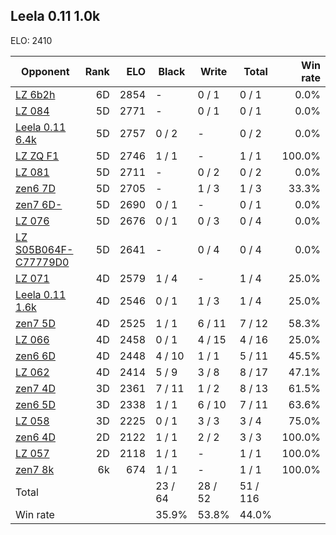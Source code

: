## Leela 0.11 1.0k ##

ELO: 2410

Opponent | Rank | ELO | Black | Write | Total | Win rate
---------|-----:|----:|-------|-------|-------|-------:
[LZ 6b2h](LZ%206b2h.md) | 6D | 2854 | - | 0 / 1 | 0 / 1 | 0.0%
[LZ 084](LZ%20084.md) | 5D | 2771 | - | 0 / 1 | 0 / 1 | 0.0%
[Leela 0.11 6.4k](Leela%200.11%206.4k.md) | 5D | 2757 | 0 / 2 | - | 0 / 2 | 0.0%
[LZ ZQ F1](LZ%20ZQ%20F1.md) | 5D | 2746 | 1 / 1 | - | 1 / 1 | 100.0%
[LZ 081](LZ%20081.md) | 5D | 2711 | - | 0 / 2 | 0 / 2 | 0.0%
[zen6 7D](zen6%207D.md) | 5D | 2705 | - | 1 / 3 | 1 / 3 | 33.3%
[zen7 6D-](zen7%206D-.md) | 5D | 2690 | 0 / 1 | - | 0 / 1 | 0.0%
[LZ 076](LZ%20076.md) | 5D | 2676 | 0 / 1 | 0 / 3 | 0 / 4 | 0.0%
[LZ S05B064F-C77779D0](LZ%20S05B064F-C77779D0.md) | 5D | 2641 | - | 0 / 4 | 0 / 4 | 0.0%
[LZ 071](LZ%20071.md) | 4D | 2579 | 1 / 4 | - | 1 / 4 | 25.0%
[Leela 0.11 1.6k](Leela%200.11%201.6k.md) | 4D | 2546 | 0 / 1 | 1 / 3 | 1 / 4 | 25.0%
[zen7 5D](zen7%205D.md) | 4D | 2525 | 1 / 1 | 6 / 11 | 7 / 12 | 58.3%
[LZ 066](LZ%20066.md) | 4D | 2458 | 0 / 1 | 4 / 15 | 4 / 16 | 25.0%
[zen6 6D](zen6%206D.md) | 4D | 2448 | 4 / 10 | 1 / 1 | 5 / 11 | 45.5%
[LZ 062](LZ%20062.md) | 4D | 2414 | 5 / 9 | 3 / 8 | 8 / 17 | 47.1%
[zen7 4D](zen7%204D.md) | 3D | 2361 | 7 / 11 | 1 / 2 | 8 / 13 | 61.5%
[zen6 5D](zen6%205D.md) | 3D | 2338 | 1 / 1 | 6 / 10 | 7 / 11 | 63.6%
[LZ 058](LZ%20058.md) | 3D | 2225 | 0 / 1 | 3 / 3 | 3 / 4 | 75.0%
[zen6 4D](zen6%204D.md) | 2D | 2122 | 1 / 1 | 2 / 2 | 3 / 3 | 100.0%
[LZ 057](LZ%20057.md) | 2D | 2118 | 1 / 1 | - | 1 / 1 | 100.0%
[zen7 8k](zen7%208k.md) | 6k | 674 | 1 / 1 | - | 1 / 1 | 100.0%
Total | | | 23 / 64 | 28 / 52 | 51 / 116 | 
Win rate| | | 35.9% | 53.8% | 44.0% | 
